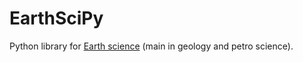 # EarthSciPy

Python library for [Earth science](https://en.wikipedia.org/wiki/Earth_science) (main in geology and petro science).
